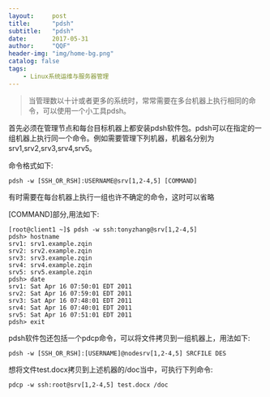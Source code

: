 ```yaml
---
layout:     post
title:      "pdsh"
subtitle:   "pdsh"
date:       2017-05-31
author:     "QQF"
header-img: "img/home-bg.png"
catalog: false
tags:
    - Linux系统运维与服务器管理
---
```


> 当管理数以十计或者更多的系统时，常常需要在多台机器上执行相同的命令，可以使用一个小工具pdsh。

首先必须在管理节点和每台目标机器上都安装pdsh软件包。pdsh可以在指定的一组机器上执行同一个命令。例如需要管理下列机器，机器名分别为srv1,srv2,srv3,srv4,srv5。

命令格式如下:

`pdsh -w [SSH_OR_RSH]:USERNAME@srv[1,2-4,5] [COMMAND]`

有时需要在每台机器上执行一组也许不确定的命令，这时可以省略

[COMMAND]部分,用法如下:

```
[root@client1 ~]$ pdsh -w ssh:tonyzhang@srv[1,2-4,5]
pdsh> hostname
srv1: srv1.example.zqin
srv2: srv2.example.zqin
srv3: srv3.example.zqin
srv4: srv4.example.zqin
srv5: srv5.example.zqin
pdsh> date
srv1: Sat Apr 16 07:50:01 EDT 2011
srv2: Sat Apr 16 07:59:01 EDT 2011
srv3: Sat Apr 16 07:48:01 EDT 2011
srv4: Sat Apr 16 07:40:01 EDT 2011
srv5: Sat Apr 16 07:51:01 EDT 2011
pdsh> exit
```

pdsh软件包还包括一个pdcp命令，可以将文件拷贝到一组机器上，用法如下:

`pdsh -w [SSH_OR_RSH]:[USERNAME]@nodesrv[1,2-4,5] SRCFILE DES `

想将文件test.docx拷贝到上述机器的/doc当中，可执行下列命令:

`pdcp -w ssh:root@srv[1,2-4,5] test.docx /doc`